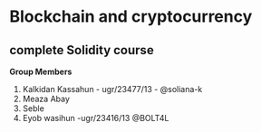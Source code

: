# Blockchain and cryptocurrency 
## complete Solidity course
**Group Members**
1. Kalkidan Kassahun  - ugr/23477/13 - @soliana-k
2. Meaza Abay
3. Seble
4. Eyob wasihun -ugr/23416/13 @BOLT4L
